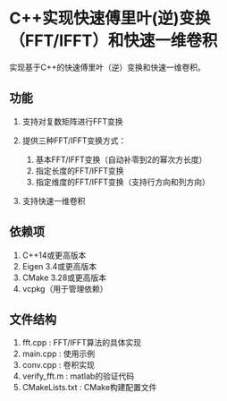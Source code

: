 # C++实现快速傅里叶(逆)变换（FFT/IFFT）和快速一维卷积

实现基于C++的快速傅里叶（逆）变换和快速一维卷积。

## 功能

1. 支持对复数矩阵进行FFT变换
2. 提供三种FFT/IFFT变换方式：

   1. 基本FFT/IFFT变换（自动补零到2的幂次方长度）
   2. 指定长度的FFT/IFFT变换
   3. 指定维度的FFT/IFFT变换（支持行方向和列方向）
3. 支持快速一维卷积

## 依赖项

1. C++14或更高版本
2. Eigen 3.4或更高版本
3. CMake 3.28或更高版本
4. vcpkg（用于管理依赖）

## 文件结构

1. fft.cpp : FFT/IFFT算法的具体实现
2. main.cpp : 使用示例
3. conv.cpp : 卷积实现
4. verify_fft.m : matlab的验证代码
5. CMakeLists.txt : CMake构建配置文件
